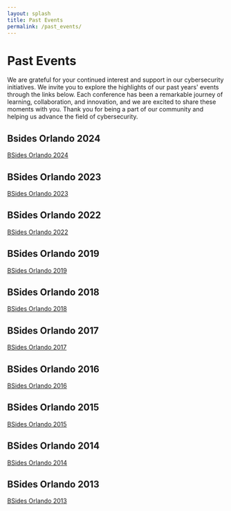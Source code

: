```yaml
---
layout: splash
title: Past Events
permalink: /past_events/
---
```

# Past Events
We are grateful for your continued interest and support in our cybersecurity initiatives. We invite you to explore the highlights of our past years' events through the links below. Each conference has been a remarkable journey of learning, collaboration, and innovation, and we are excited to share these moments with you. Thank you for being a part of our community and helping us advance the field of cybersecurity.


## Bsides Orlando 2024
<a href="https://2024.bsidesorlando.org/">BSides Orlando 2024</a>

## BSides Orlando 2023
<a href="https://2023.bsidesorlando.org/">BSides Orlando 2023</a>

## BSides Orlando 2022

<a href="https://2022.bsidesorlando.org/">BSides Orlando 2022</a>

## BSides Orlando 2019

<a href="https://2019.bsidesorlando.org/">BSides Orlando 2019</a>

## BSides Orlando 2018

<a href="https://2018.bsidesorlando.org/">BSides Orlando 2018</a>

## BSides Orlando 2017

<a href="https://2017.bsidesorlando.org/">BSides Orlando 2017</a>

## BSides Orlando 2016

<a href="https://2016.bsidesorlando.org/">BSides Orlando 2016</a>

## BSides Orlando 2015

<a href="https://2015.bsidesorlando.org/">BSides Orlando 2015</a>

## BSides Orlando 2014

<a href="https://2014.bsidesorlando.org/">BSides Orlando 2014</a>

## BSides Orlando 2013

<a href="https://2013.bsidesorlando.org/">BSides Orlando 2013</a>
